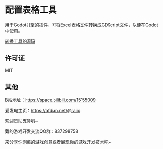 # 配置表格工具

用于Godot引擎的插件，可将Excel表格文件转换成GDScript文件，以便在Godot中使用。

[转换工具的源码](https://github.com/rayxuln/GDScriptConfigTableTool)

## 许可证

MIT

## 其他

B站地址：https://space.bilibili.com/15155009

爱发电主页：https://afdian.net/@raiix

欢迎赞助支持哟~

蘩的游戏开发交流QQ群：837298758

来分享你刚编的游戏创意或者展现你的游戏开发技术吧~
